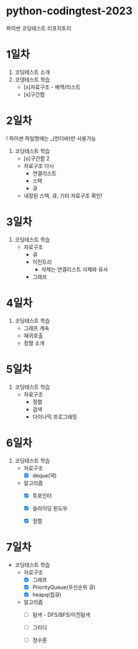 # python-codingtest-2023
파이썬 코딩테스트 리포지토리

# 1일차
1. 코딩테스트 소개
2. 코댕테스트 학습
    - [x]자료구조 - 배역/리스트
    - [x]구간합

# 2일차
! 파이썬 파일명에는 _(언더바)만 사용가능

1. 코딩테스트 학습
    - [o]구간합 2
    - 자료구조 다시
        - 연결리스트
        - 스택
        - 큐
    - 내장된 스택, 큐, 기타 자료구조 확인!

# 3일차
1. 코딩테스트 학습
    - 자료구조
        - 큐
        - 이진트리
            - 삭제는 연결리스트 삭제와 유사
        - 그래프
# 4일차
1. 코딩테스트 학습
    - 그래프 계속
    - 재귀호출
    - 정렬 소개

# 5일차
1. 코딩테스트 학습
    - 자료구조
        - 정렬
        - 검색
        - 다이나믹 프로그래밍

# 6일차
1. 코딩테스트 학습
    - 자료구조
        - [x] deque(덱)
    - 알고리즘
        - [x] 투포인터
        - [x] 슬라이딩 윈도우
        - [x] 정렬


# 7일차
- 코딩테스트 학습
    - 자료구조
        - [x] 그래프
        - [x] PriorityQueue(우선순위 큐)
        - [x] heapq(힙큐)
    - 알고리즘
        - [ ] 탐색 - DFS/BFS/이진탐색
        - [ ] 그리디
        - [ ] 정수론

